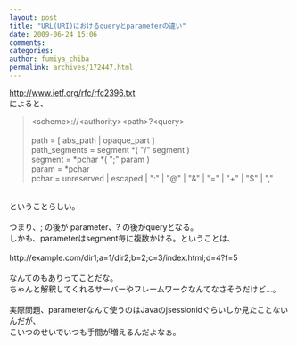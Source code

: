 ```yaml
---
layout: post
title: "URL(URI)におけるqueryとparameterの違い"
date: 2009-06-24 15:06
comments: 
categories: 
author: fumiya_chiba
permalink: archives/172447.html
---
```


http://www.ietf.org/rfc/rfc2396.txt<br>
によると、<br>
<blockquote>&lt;scheme>://&lt;authority>&lt;path>?&lt;query><br>
<br>
path          = [ abs_path | opaque_part ]<br>
path_segments = segment *( "/" segment )<br>
segment       = *pchar *( ";" param )<br>
param         = *pchar<br>
pchar         = unreserved | escaped | ":" | "@" | "&" | "=" | "+" | "$" | ","<br>
</blockquote><br>
ということらしい。<br>
<br>
つまり、; の後が parameter、? の後がqueryとなる。<br>
しかも、parameterはsegment毎に複数かける。ということは、<br>
<br>
http://example.com/dir1;a=1/dir2;b=2;c=3/index.html;d=4?f=5<br>
<br>
なんてのもありってことだな。<br>
ちゃんと解釈してくれるサーバーやフレームワークなんてなさそうだけど…。<br>
<br>
実際問題、parameterなんて使うのはJavaのjsessionidぐらいしか見たことないんだが、<br>
こいつのせいでいつも手間が増えるんだよなぁ。<br>


